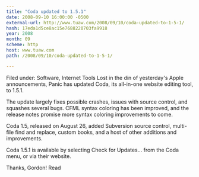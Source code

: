 ```yaml
---
title: "Coda updated to 1.5.1"
date: 2008-09-10 16:00:00 -0500
external-url: http://www.tuaw.com/2008/09/10/coda-updated-to-1-5-1/
hash: 17eda1d5ce8ac15e7688220703fa9918
year: 2008
month: 09
scheme: http
host: www.tuaw.com
path: /2008/09/10/coda-updated-to-1-5-1/

---
```


Filed under: Software, Internet Tools
Lost in the din of yesterday's Apple announcements, Panic has updated Coda, its all-in-one website editing tool, to 1.5.1. 

The update largely fixes possible crashes, issues with source control, and squashes several bugs. CFML syntax coloring has been improved, and the release notes promise more syntax coloring improvements to come. 

Coda 1.5, released on August 26, added Subversion source control, multi-file find and replace, custom books, and a host of other additions and improvements. 

Coda 1.5.1 is available by selecting Check for Updates... from the Coda menu, or via their website.

Thanks, Gordon!
Read
